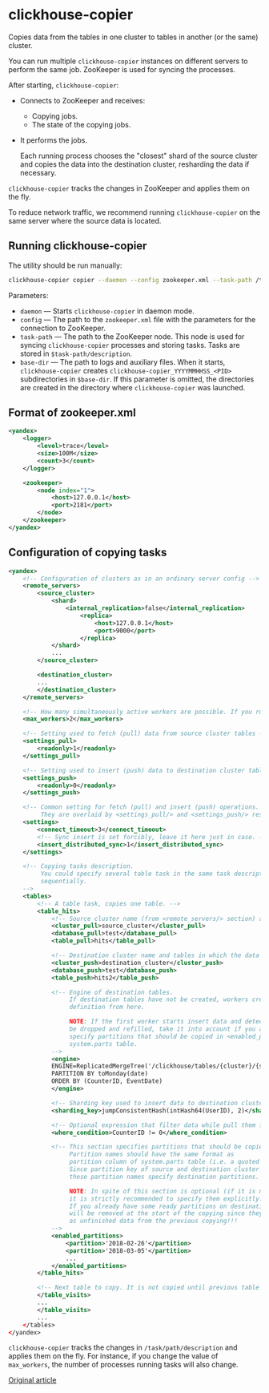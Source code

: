 
# clickhouse-copier

Copies data from the tables in one cluster to tables in another (or the same) cluster.

You can run multiple `clickhouse-copier` instances on different servers to perform the same job. ZooKeeper is used for syncing the processes.

After starting, `clickhouse-copier`:

- Connects to ZooKeeper and receives:
    - Copying jobs.
    - The state of the copying jobs.

- It performs the jobs.

    Each running process chooses the "closest" shard of the source cluster and copies the data into the destination cluster, resharding the data if necessary.

`clickhouse-copier` tracks the changes in ZooKeeper and applies them on the fly.

To reduce network traffic, we recommend running `clickhouse-copier` on the same server where the source data is located.

## Running clickhouse-copier

The utility should be run manually:

```bash
clickhouse-copier copier --daemon --config zookeeper.xml --task-path /task/path --base-dir /path/to/dir
```

Parameters:

- `daemon` — Starts `clickhouse-copier` in daemon mode.
- `config` — The path to the `zookeeper.xml` file with the parameters for the connection to ZooKeeper.
- `task-path` — The path to the ZooKeeper node. This node is used for syncing `clickhouse-copier` processes and storing tasks. Tasks are stored in `$task-path/description`.
- `base-dir` — The path to logs and auxiliary files. When it starts, `clickhouse-copier` creates `clickhouse-copier_YYYYMMHHSS_<PID>` subdirectories in `$base-dir`. If this parameter is omitted, the directories are created in the directory where `clickhouse-copier` was launched.

## Format of zookeeper.xml

```xml
<yandex>
    <logger>
        <level>trace</level>
        <size>100M</size>
        <count>3</count>
    </logger>

    <zookeeper>
        <node index="1">
            <host>127.0.0.1</host>
            <port>2181</port>
        </node>
    </zookeeper>
</yandex>
```

## Configuration of copying tasks

```xml
<yandex>
    <!-- Configuration of clusters as in an ordinary server config -->
    <remote_servers>
        <source_cluster>
            <shard>
                <internal_replication>false</internal_replication>
                    <replica>
                        <host>127.0.0.1</host>
                        <port>9000</port>
                    </replica>
            </shard>
            ...
        </source_cluster>

        <destination_cluster>
        ...
        </destination_cluster>
    </remote_servers>

    <!-- How many simultaneously active workers are possible. If you run more workers superfluous workers will sleep. -->
    <max_workers>2</max_workers>

    <!-- Setting used to fetch (pull) data from source cluster tables -->
    <settings_pull>
        <readonly>1</readonly>
    </settings_pull>

    <!-- Setting used to insert (push) data to destination cluster tables -->
    <settings_push>
        <readonly>0</readonly>
    </settings_push>

    <!-- Common setting for fetch (pull) and insert (push) operations. Also, copier process context uses it.
         They are overlaid by <settings_pull/> and <settings_push/> respectively. -->
    <settings>
        <connect_timeout>3</connect_timeout>
        <!-- Sync insert is set forcibly, leave it here just in case. -->
        <insert_distributed_sync>1</insert_distributed_sync>
    </settings>

    <!-- Copying tasks description.
         You could specify several table task in the same task description (in the same ZooKeeper node), they will be performed
         sequentially.
    -->
    <tables>
        <!-- A table task, copies one table. -->
        <table_hits>
            <!-- Source cluster name (from <remote_servers/> section) and tables in it that should be copied -->
            <cluster_pull>source_cluster</cluster_pull>
            <database_pull>test</database_pull>
            <table_pull>hits</table_pull>

            <!-- Destination cluster name and tables in which the data should be inserted -->
            <cluster_push>destination_cluster</cluster_push>
            <database_push>test</database_push>
            <table_push>hits2</table_push>

            <!-- Engine of destination tables.
                 If destination tables have not be created, workers create them using columns definition from source tables and engine
                 definition from here.

                 NOTE: If the first worker starts insert data and detects that destination partition is not empty then the partition will
                 be dropped and refilled, take it into account if you already have some data in destination tables. You could directly
                 specify partitions that should be copied in <enabled_partitions/>, they should be in quoted format like partition column of
                 system.parts table.
            -->
            <engine>
            ENGINE=ReplicatedMergeTree('/clickhouse/tables/{cluster}/{shard}/hits2', '{replica}')
            PARTITION BY toMonday(date)
            ORDER BY (CounterID, EventDate)
            </engine>

            <!-- Sharding key used to insert data to destination cluster -->
            <sharding_key>jumpConsistentHash(intHash64(UserID), 2)</sharding_key>

            <!-- Optional expression that filter data while pull them from source servers -->
            <where_condition>CounterID != 0</where_condition>

            <!-- This section specifies partitions that should be copied, other partition will be ignored.
                 Partition names should have the same format as
                 partition column of system.parts table (i.e. a quoted text).
                 Since partition key of source and destination cluster could be different,
                 these partition names specify destination partitions.

                 NOTE: In spite of this section is optional (if it is not specified, all partitions will be copied),
                 it is strictly recommended to specify them explicitly.
                 If you already have some ready partitions on destination cluster they
                 will be removed at the start of the copying since they will be interpeted
                 as unfinished data from the previous copying!!!
            -->
            <enabled_partitions>
                <partition>'2018-02-26'</partition>
                <partition>'2018-03-05'</partition>
                ...
            </enabled_partitions>
        </table_hits>

        <!-- Next table to copy. It is not copied until previous table is copying. -->
        </table_visits>
        ...
        </table_visits>
        ...
    </tables>
</yandex>
```

`clickhouse-copier` tracks the changes in `/task/path/description` and applies them on the fly. For instance, if you change the value of `max_workers`, the number of processes running tasks will also change.


[Original article](https://clickhouse.tech/docs/en/operations/utils/clickhouse-copier/) <!--hide-->

